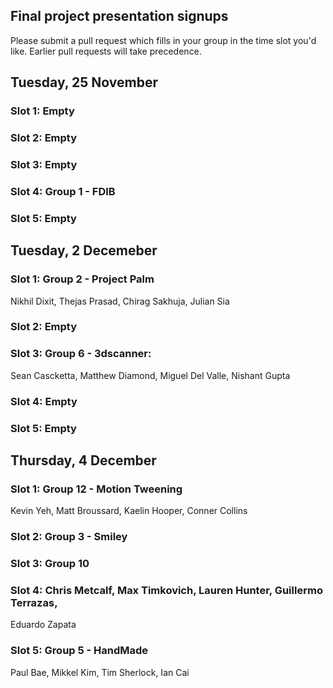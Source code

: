 ## Final project presentation signups
Please submit a pull request which fills in your group in the time slot you'd like. Earlier pull requests will take precedence.

## Tuesday, 25 November
### Slot 1: Empty
### Slot 2: Empty
### Slot 3: Empty
### Slot 4: Group 1 - FDIB
### Slot 5: Empty

## Tuesday, 2 Decemeber
### Slot 1: Group 2 - Project Palm
Nikhil Dixit, Thejas Prasad, Chirag Sakhuja, Julian Sia
### Slot 2: Empty
### Slot 3: Group 6 - 3dscanner: 
Sean Cascketta, Matthew Diamond, Miguel Del Valle, Nishant Gupta
### Slot 4: Empty
### Slot 5: Empty

## Thursday, 4 December
### Slot 1: Group 12 - Motion Tweening
Kevin Yeh, Matt Broussard, Kaelin Hooper, Conner Collins
### Slot 2: Group 3 - Smiley
### Slot 3: Group 10
### Slot 4: Chris Metcalf, Max Timkovich, Lauren Hunter, Guillermo Terrazas,
Eduardo Zapata
### Slot 5: Group 5 - HandMade
Paul Bae, Mikkel Kim, Tim Sherlock, Ian Cai

